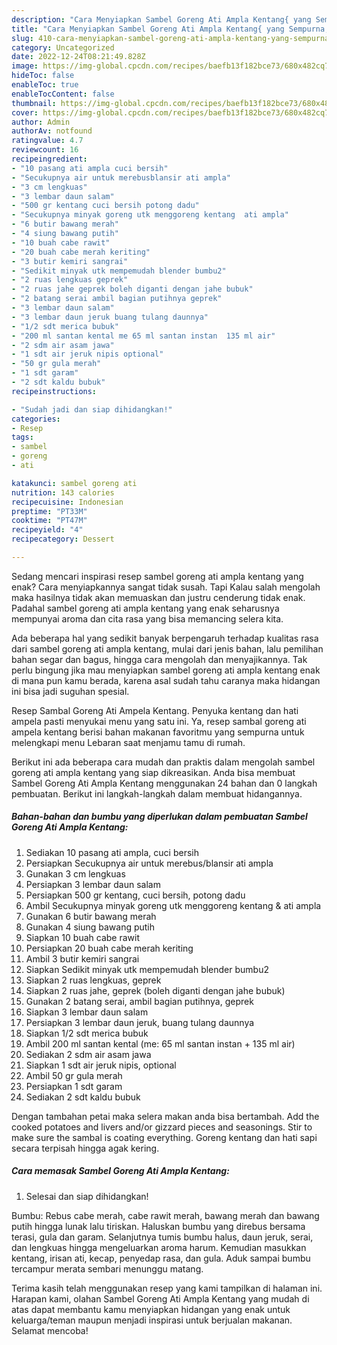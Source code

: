 ```yaml
---
description: "Cara Menyiapkan Sambel Goreng Ati Ampla Kentang{ yang Sempurna,  Menu Buat lebaran"
title: "Cara Menyiapkan Sambel Goreng Ati Ampla Kentang{ yang Sempurna,  Menu Buat lebaran"
slug: 410-cara-menyiapkan-sambel-goreng-ati-ampla-kentang-yang-sempurna-menu-buat-lebaran
category: Uncategorized
date: 2022-12-24T08:21:49.828Z
image: https://img-global.cpcdn.com/recipes/baefb13f182bce73/680x482cq70/sambel-goreng-ati-ampla-kentang-foto-resep-utama.jpg
hideToc: false
enableToc: true
enableTocContent: false
thumbnail: https://img-global.cpcdn.com/recipes/baefb13f182bce73/680x482cq70/sambel-goreng-ati-ampla-kentang-foto-resep-utama.jpg
cover: https://img-global.cpcdn.com/recipes/baefb13f182bce73/680x482cq70/sambel-goreng-ati-ampla-kentang-foto-resep-utama.jpg
author: Admin
authorAv: notfound
ratingvalue: 4.7
reviewcount: 16
recipeingredient:
- "10 pasang ati ampla cuci bersih"
- "Secukupnya air untuk merebusblansir ati ampla"
- "3 cm lengkuas"
- "3 lembar daun salam"
- "500 gr kentang cuci bersih potong dadu"
- "Secukupnya minyak goreng utk menggoreng kentang  ati ampla"
- "6 butir bawang merah"
- "4 siung bawang putih"
- "10 buah cabe rawit"
- "20 buah cabe merah keriting"
- "3 butir kemiri sangrai"
- "Sedikit minyak utk mempemudah blender bumbu2"
- "2 ruas lengkuas geprek"
- "2 ruas jahe geprek boleh diganti dengan jahe bubuk"
- "2 batang serai ambil bagian putihnya geprek"
- "3 lembar daun salam"
- "3 lembar daun jeruk buang tulang daunnya"
- "1/2 sdt merica bubuk"
- "200 ml santan kental me 65 ml santan instan  135 ml air"
- "2 sdm air asam jawa"
- "1 sdt air jeruk nipis optional"
- "50 gr gula merah"
- "1 sdt garam"
- "2 sdt kaldu bubuk"
recipeinstructions:

- "Sudah jadi dan siap dihidangkan!"
categories:
- Resep
tags:
- sambel
- goreng
- ati

katakunci: sambel goreng ati 
nutrition: 143 calories
recipecuisine: Indonesian
preptime: "PT33M"
cooktime: "PT47M"
recipeyield: "4"
recipecategory: Dessert

---
```



Sedang mencari inspirasi resep sambel goreng ati ampla kentang yang enak? Cara menyiapkannya sangat tidak susah. Tapi Kalau salah mengolah maka hasilnya tidak akan memuaskan dan justru cenderung tidak enak. Padahal sambel goreng ati ampla kentang yang enak seharusnya mempunyai aroma dan cita rasa yang bisa memancing selera kita.


Ada beberapa hal yang sedikit banyak berpengaruh terhadap kualitas rasa dari sambel goreng ati ampla kentang, mulai dari jenis bahan, lalu pemilihan bahan segar dan bagus, hingga cara mengolah dan menyajikannya. Tak perlu bingung jika mau menyiapkan sambel goreng ati ampla kentang enak di mana pun kamu berada, karena asal sudah tahu caranya maka hidangan ini bisa jadi suguhan spesial.

Resep Sambal Goreng Ati Ampela Kentang. Penyuka kentang dan hati ampela pasti menyukai menu yang satu ini. Ya, resep sambal goreng ati ampela kentang berisi bahan makanan favoritmu yang sempurna untuk melengkapi menu Lebaran saat menjamu tamu di rumah.


Berikut ini ada beberapa cara mudah dan praktis dalam mengolah sambel goreng ati ampla kentang yang siap dikreasikan. Anda bisa membuat Sambel Goreng Ati Ampla Kentang menggunakan 24 bahan dan 0 langkah pembuatan. Berikut ini langkah-langkah dalam membuat hidangannya.

<!--inarticleads1-->

##### Bahan-bahan dan bumbu yang diperlukan dalam pembuatan Sambel Goreng Ati Ampla Kentang:

1. Sediakan 10 pasang ati ampla, cuci bersih
1. Persiapkan Secukupnya air untuk merebus/blansir ati ampla
1. Gunakan 3 cm lengkuas
1. Persiapkan 3 lembar daun salam
1. Persiapkan 500 gr kentang, cuci bersih, potong dadu
1. Ambil Secukupnya minyak goreng utk menggoreng kentang &amp; ati ampla
1. Gunakan 6 butir bawang merah
1. Gunakan 4 siung bawang putih
1. Siapkan 10 buah cabe rawit
1. Persiapkan 20 buah cabe merah keriting
1. Ambil 3 butir kemiri sangrai
1. Siapkan Sedikit minyak utk mempemudah blender bumbu2
1. Siapkan 2 ruas lengkuas, geprek
1. Siapkan 2 ruas jahe, geprek (boleh diganti dengan jahe bubuk)
1. Gunakan 2 batang serai, ambil bagian putihnya, geprek
1. Siapkan 3 lembar daun salam
1. Persiapkan 3 lembar daun jeruk, buang tulang daunnya
1. Siapkan 1/2 sdt merica bubuk
1. Ambil 200 ml santan kental (me: 65 ml santan instan + 135 ml air)
1. Sediakan 2 sdm air asam jawa
1. Siapkan 1 sdt air jeruk nipis, optional
1. Ambil 50 gr gula merah
1. Persiapkan 1 sdt garam
1. Sediakan 2 sdt kaldu bubuk


Dengan tambahan petai maka selera makan anda bisa bertambah. Add the cooked potatoes and livers and/or gizzard pieces and seasonings. Stir to make sure the sambal is coating everything. Goreng kentang dan hati sapi secara terpisah hingga agak kering. 

<!--inarticleads2-->

##### Cara memasak Sambel Goreng Ati Ampla Kentang:


1. Selesai dan siap dihidangkan!

Bumbu: Rebus cabe merah, cabe rawit merah, bawang merah dan bawang putih hingga lunak lalu tiriskan. Haluskan bumbu yang direbus bersama terasi, gula dan garam. Selanjutnya tumis bumbu halus, daun jeruk, serai, dan lengkuas hingga mengeluarkan aroma harum. Kemudian masukkan kentang, irisan ati, kecap, penyedap rasa, dan gula. Aduk sampai bumbu tercampur merata sembari menunggu matang. 

Terima kasih telah menggunakan resep yang kami tampilkan di halaman ini. Harapan kami, olahan Sambel Goreng Ati Ampla Kentang yang mudah di atas dapat membantu kamu menyiapkan hidangan yang enak untuk keluarga/teman maupun menjadi inspirasi untuk berjualan makanan. Selamat mencoba!
